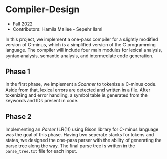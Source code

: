 # Compiler-Design

- Fall 2022
- Contributors: Hamila Mailee - Sepehr Ilami

In this project, we implement a one-pass compiler for a slightly modified version of C-minus, which is a simplified version of the C programming language. The compiler will include four main modules for lexical analysis, syntax analysis, semantic analysis, and intermediate code generation.

## Phase 1

In the first phase, we implement a $Scanner$ to tokenize a C-minus code. Aside from that, lexical errors are detected and written in a file. After tokenizing and error handling, a symbol table is generated from the keywords and IDs present in code.

## Phase 2

Implementing an $Parser$ (LR(1)) using Bison library for C-minus language was the goal of this phase. Having two seperate stacks for tokens and states, we designed the one-pass parser with the ability of generating the parse tree along the way. The final parse tree is written in the `parse_tree.txt` file for each input.
